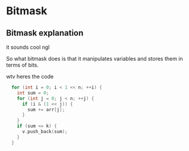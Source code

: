 # Bitmask

## Bitmask explanation

it sounds cool ngl

So what bitmask does is that it manipulates variables and stores them in terms of bits.

wtv heres the code
```cpp
  for (int i = 0; i < 1 << n; ++i) {
    int sum = 0;
    for (int j = 0; j < n; ++j) {
      if (i & (1 << j)) {
        sum += arr[j];
      }
    }
    if (sum <= k) {
      v.push_back(sum);
    }
  }
 ```
